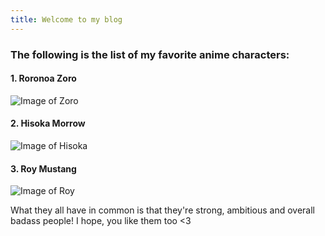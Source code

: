 ```yaml
---
title: Welcome to my blog
---
```

### The following is the list of my favorite anime characters:
#### 1. Roronoa Zoro

![Image of Zoro](https://pm1.aminoapps.com/7533/d65d0e01e57355c15671b94cc44c69b8cbb40ce2r1-726-726v2_uhq.jpg)

#### 2. Hisoka Morrow
![Image of Hisoka](https://static.wikia.nocookie.net/hunterxhunter/images/2/29/Hisoka_Morow_YC_Portrait.png/revision/latest?cb=20190123172039)

#### 3. Roy Mustang
![Image of Roy](https://64.media.tumblr.com/ebeec7657ddcbc010f76ec047d5009cd/tumblr_olu2sbghTd1w0wvwro1_1280.jpg)


What they all have in common is that they're strong, ambitious and overall badass people! I hope, you like them too <3
